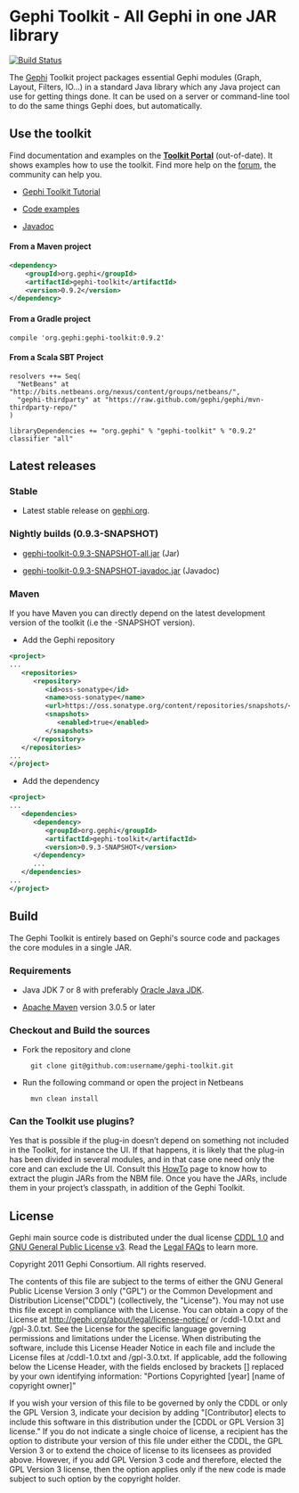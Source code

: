 # Gephi Toolkit - All Gephi in one JAR library

[![Build Status](https://travis-ci.org/gephi/gephi-toolkit.svg?branch=master)](https://travis-ci.org/gephi/gephi-toolkit)

The [Gephi](http://gephi.org) Toolkit project packages essential Gephi modules (Graph, Layout, Filters, IO…) in a standard Java library which any Java project can use for getting things done. It can be used on a server or command-line tool to do the same things Gephi does, but automatically.

## Use the toolkit

Find documentation and examples on the [**Toolkit Portal**](https://github.com/gephi/gephi/wiki/Toolkit) (out-of-date). It shows examples how to use the toolkit. Find more help on the [forum](http://gephi.org/plugins), the community can help you.

- [Gephi Toolkit Tutorial](http://www.slideshare.net/gephi/gephi-toolkit-tutorialtoolkit)

- [Code examples](https://github.com/gephi/gephi-toolkit-demos)

- [Javadoc](https://gephi.org/gephi-toolkit/0.9.2/apidocs)

#### From a Maven project

```xml
<dependency>
    <groupId>org.gephi</groupId>
    <artifactId>gephi-toolkit</artifactId>
    <version>0.9.2</version>
</dependency>
```

#### From a Gradle project

```
compile 'org.gephi:gephi-toolkit:0.9.2'
```

#### From a Scala SBT Project

```
resolvers ++= Seq(
  "NetBeans" at "http://bits.netbeans.org/nexus/content/groups/netbeans/",
  "gephi-thirdparty" at "https://raw.github.com/gephi/gephi/mvn-thirdparty-repo/"
)

libraryDependencies += "org.gephi" % "gephi-toolkit" % "0.9.2" classifier "all"
```

## Latest releases

### Stable

- Latest stable release on [gephi.org](http://gephi.org/toolkit).

### Nightly builds (0.9.3-SNAPSHOT)

- [gephi-toolkit-0.9.3-SNAPSHOT-all.jar](https://oss.sonatype.org/service/local/artifact/maven/content?r=snapshots&g=org.gephi&a=gephi-toolkit&v=0.9.3-SNAPSHOT&c=all) (Jar)

- [gephi-toolkit-0.9.3-SNAPSHOT-javadoc.jar](https://oss.sonatype.org/service/local/artifact/maven/content?r=snapshots&g=org.gephi&a=gephi-toolkit&v=0.9.3-SNAPSHOT&c=javadoc) (Javadoc)

### Maven

If you have Maven you can directly depend on the latest development version of the toolkit (i.e the -SNAPSHOT version).

- Add the Gephi repository

```xml
<project>
...
   <repositories>
      <repository>
         <id>oss-sonatype</id>
         <name>oss-sonatype</name>
         <url>https://oss.sonatype.org/content/repositories/snapshots/</url>
         <snapshots>
            <enabled>true</enabled>
         </snapshots>
      </repository>
   </repositories>
...
</project>
```

- Add the dependency

```xml
<project>
...
   <dependencies>
      <dependency>
         <groupId>org.gephi</groupId>
         <artifactId>gephi-toolkit</artifactId>
         <version>0.9.3-SNAPSHOT</version>
      </dependency>
      ...
   </dependencies>
...
</project>
```

## Build

The Gephi Toolkit is entirely based on Gephi's source code and packages the core modules in a single JAR.

### Requirements

- Java JDK 7 or 8 with preferably [Oracle Java JDK](http://java.com/en/).

- [Apache Maven](http://maven.apache.org/) version 3.0.5 or later

### Checkout and Build the sources

- Fork the repository and clone

        git clone git@github.com:username/gephi-toolkit.git

- Run the following command or open the project in Netbeans

        mvn clean install

### Can the Toolkit use plugins?

Yes that is possible if the plug-in doesn’t depend on something not included in the Toolkit, for instance the UI. If that happens, it is likely that the plug-in has been divided in several modules, and in that case one need only the core and can exclude the UI.
Consult this [HowTo](https://github.com/gephi/gephi/wiki/How-to-use-plug-ins-with-the-Toolkit) page to know how to extract the plugin JARs from the NBM file. Once you have the JARs, include them in your project’s classpath, in addition of the Gephi Toolkit.

## License

Gephi main source code is distributed under the dual license [CDDL 1.0](http://www.opensource.org/licenses/CDDL-1.0) and [GNU General Public License v3](http://www.gnu.org/licenses/gpl.html). Read the [Legal FAQs](https://gephi.org/about/legal/faq/)  to learn more.

Copyright 2011 Gephi Consortium. All rights reserved.

The contents of this file are subject to the terms of either the GNU
General Public License Version 3 only ("GPL") or the Common
Development and Distribution License("CDDL") (collectively, the
"License"). You may not use this file except in compliance with the
License. You can obtain a copy of the License at
http://gephi.org/about/legal/license-notice/
or /cddl-1.0.txt and /gpl-3.0.txt. See the License for the
specific language governing permissions and limitations under the
License.  When distributing the software, include this License Header
Notice in each file and include the License files at
/cddl-1.0.txt and /gpl-3.0.txt. If applicable, add the following below the
License Header, with the fields enclosed by brackets [] replaced by
your own identifying information:
"Portions Copyrighted [year] [name of copyright owner]"

If you wish your version of this file to be governed by only the CDDL
or only the GPL Version 3, indicate your decision by adding
"[Contributor] elects to include this software in this distribution
under the [CDDL or GPL Version 3] license." If you do not indicate a
single choice of license, a recipient has the option to distribute
your version of this file under either the CDDL, the GPL Version 3 or
to extend the choice of license to its licensees as provided above.
However, if you add GPL Version 3 code and therefore, elected the GPL
Version 3 license, then the option applies only if the new code is
made subject to such option by the copyright holder.
